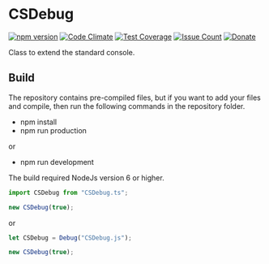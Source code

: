 
# CSDebug

[![npm version](https://badge.fury.io/js/CSDebug.svg)](https://github.com/CrazySquirrel/CSDebug)
[![Code Climate](https://codeclimate.com/github/CrazySquirrel/CSDebug/badges/gpa.svg)](https://codeclimate.com/github/CrazySquirrel/CSDebug)
[![Test Coverage](https://codeclimate.com/github/CrazySquirrel/CSDebug/badges/coverage.svg)](https://codeclimate.com/github/CrazySquirrel/CSDebug/coverage)
[![Issue Count](https://codeclimate.com/github/CrazySquirrel/CSDebug/badges/issue_count.svg)](https://codeclimate.com/github/CrazySquirrel/CSDebug)
[![Donate](https://img.shields.io/badge/donate-%E2%99%A5-red.svg)](http://crazysquirrel.ru/support/)

Class to extend the standard console.

## Build

The repository contains pre-compiled files, but if you want to add your files and compile,
then run the following commands in the repository folder.

* npm install
* npm run production

or

* npm run development

The build required NodeJs version 6 or higher.

```TypeScript
import CSDebug from "CSDebug.ts";

new CSDebug(true);
```

or

```JavaScript
let CSDebug = Debug("CSDebug.js");

new CSDebug(true);
```